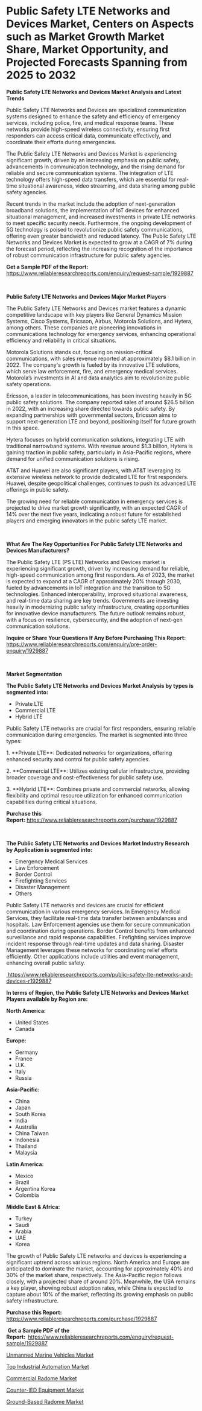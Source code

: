 <p><h1>Public Safety LTE Networks and Devices Market, Centers on Aspects such as Market Growth Market Share, Market Opportunity, and Projected Forecasts Spanning from 2025 to 2032</h1></p><p><strong>Public Safety LTE Networks and Devices Market Analysis and Latest Trends</strong></p>
<p><p>Public Safety LTE Networks and Devices are specialized communication systems designed to enhance the safety and efficiency of emergency services, including police, fire, and medical response teams. These networks provide high-speed wireless connectivity, ensuring first responders can access critical data, communicate effectively, and coordinate their efforts during emergencies.</p><p>The Public Safety LTE Networks and Devices Market is experiencing significant growth, driven by an increasing emphasis on public safety, advancements in communication technology, and the rising demand for reliable and secure communication systems. The integration of LTE technology offers high-speed data transfers, which are essential for real-time situational awareness, video streaming, and data sharing among public safety agencies.</p><p>Recent trends in the market include the adoption of next-generation broadband solutions, the implementation of IoT devices for enhanced situational management, and increased investments in private LTE networks to meet specific security needs. Furthermore, the ongoing development of 5G technology is poised to revolutionize public safety communications, offering even greater bandwidth and reduced latency. The Public Safety LTE Networks and Devices Market is expected to grow at a CAGR of 7% during the forecast period, reflecting the increasing recognition of the importance of robust communication infrastructure for public safety agencies.</p></p>
<p><strong>Get a Sample PDF of the Report:&nbsp;</strong> <a href="https://www.reliableresearchreports.com/enquiry/request-sample/1929887?utm_campaign=8&utm_medium=2&utm_source=Github&utm_content=ia&utm_term=16012025&utm_id=public-safety-lte-networks-and-devices">https://www.reliableresearchreports.com/enquiry/request-sample/1929887</a></p>
<p>&nbsp;</p>
<p><strong>Public Safety LTE Networks and Devices Major Market Players</strong></p>
<p><p>The Public Safety LTE Networks and Devices market features a dynamic competitive landscape with key players like General Dynamics Mission Systems, Cisco Systems, Ericsson, Airbus, Motorola Solutions, and Hytera, among others. These companies are pioneering innovations in communications technology for emergency services, enhancing operational efficiency and reliability in critical situations.</p><p>Motorola Solutions stands out, focusing on mission-critical communications, with sales revenue reported at approximately $8.1 billion in 2022. The company's growth is fueled by its innovative LTE solutions, which serve law enforcement, fire, and emergency medical services. Motorola’s investments in AI and data analytics aim to revolutionize public safety operations.</p><p>Ericsson, a leader in telecommunications, has been investing heavily in 5G public safety solutions. The company reported sales of around $26.5 billion in 2022, with an increasing share directed towards public safety. By expanding partnerships with governmental sectors, Ericsson aims to support next-generation LTE and beyond, positioning itself for future growth in this space.</p><p>Hytera focuses on hybrid communication solutions, integrating LTE with traditional narrowband systems. With revenue around $1.3 billion, Hytera is gaining traction in public safety, particularly in Asia-Pacific regions, where demand for unified communication solutions is rising.</p><p>AT&T and Huawei are also significant players, with AT&T leveraging its extensive wireless network to provide dedicated LTE for first responders. Huawei, despite geopolitical challenges, continues to push its advanced LTE offerings in public safety.</p><p>The growing need for reliable communication in emergency services is projected to drive market growth significantly, with an expected CAGR of 14% over the next five years, indicating a robust future for established players and emerging innovators in the public safety LTE market.</p></p>
<p>&nbsp;</p>
<p><strong>What Are The Key Opportunities For Public Safety LTE Networks and Devices Manufacturers?</strong></p>
<p><p>The Public Safety LTE (PS LTE) Networks and Devices market is experiencing significant growth, driven by increasing demand for reliable, high-speed communication among first responders. As of 2023, the market is expected to expand at a CAGR of approximately 20% through 2030, fueled by advancements in IoT integration and the transition to 5G technologies. Enhanced interoperability, improved situational awareness, and real-time data sharing are key trends. Governments are investing heavily in modernizing public safety infrastructure, creating opportunities for innovative device manufacturers. The future outlook remains robust, with a focus on resilience, cybersecurity, and the adoption of next-gen communication solutions.</p></p>
<p><strong>Inquire or Share Your Questions If Any Before Purchasing This Report:</strong> <a href="https://www.reliableresearchreports.com/enquiry/pre-order-enquiry/1929887?utm_campaign=8&utm_medium=2&utm_source=Github&utm_content=ia&utm_term=16012025&utm_id=public-safety-lte-networks-and-devices">https://www.reliableresearchreports.com/enquiry/pre-order-enquiry/1929887</a></p>
<p>&nbsp;</p>
<p><strong>Market Segmentation</strong></p>
<p><strong>The Public Safety LTE Networks and Devices Market Analysis by types is segmented into:</strong></p>
<p><ul><li>Private LTE</li><li>Commercial LTE</li><li>Hybrid LTE</li></ul></p>
<p><p>Public Safety LTE networks are crucial for first responders, ensuring reliable communication during emergencies. The market is segmented into three types: </p><p>1. **Private LTE**: Dedicated networks for organizations, offering enhanced security and control for public safety agencies.</p><p>2. **Commercial LTE**: Utilizes existing cellular infrastructure, providing broader coverage and cost-effectiveness for public safety use.</p><p>3. **Hybrid LTE**: Combines private and commercial networks, allowing flexibility and optimal resource utilization for enhanced communication capabilities during critical situations.</p></p>
<p><strong>Purchase this Report:&nbsp;</strong><a href="https://www.reliableresearchreports.com/purchase/1929887?utm_campaign=8&utm_medium=2&utm_source=Github&utm_content=ia&utm_term=16012025&utm_id=public-safety-lte-networks-and-devices">https://www.reliableresearchreports.com/purchase/1929887</a></p>
<p>&nbsp;</p>
<p><strong>The Public Safety LTE Networks and Devices Market Industry Research by Application is segmented into:</strong></p>
<p><ul><li>Emergency Medical Services</li><li>Law Enforcement</li><li>Border Control</li><li>Firefighting Services</li><li>Disaster Management</li><li>Others</li></ul></p>
<p><p>Public Safety LTE networks and devices are crucial for efficient communication in various emergency services. In Emergency Medical Services, they facilitate real-time data transfer between ambulances and hospitals. Law Enforcement agencies use them for secure communication and coordination during operations. Border Control benefits from enhanced surveillance and rapid response capabilities. Firefighting services improve incident response through real-time updates and data sharing. Disaster Management leverages these networks for coordinating relief efforts efficiently. Other applications include utilities and event management, enhancing overall public safety.</p></p>
<p><a href="https://www.reliableresearchreports.com/public-safety-lte-networks-and-devices-r1929887?utm_campaign=8&utm_medium=2&utm_source=Github&utm_content=ia&utm_term=16012025&utm_id=public-safety-lte-networks-and-devices">&nbsp;https://www.reliableresearchreports.com/public-safety-lte-networks-and-devices-r1929887</a></p>
<p><strong>In terms of Region, the Public Safety LTE Networks and Devices Market Players available by Region are:</strong></p>
<p>
    <p> <strong> North America: </strong>
        <ul>
            <li>United States</li>
            <li>Canada</li>
        </ul>
        </p> 
    <p> <strong> Europe: </strong>
        <ul>
            <li>Germany</li>
            <li>France</li>
            <li>U.K.</li>
            <li>Italy</li>
            <li>Russia</li>
        </ul>
        </p> 
    <p> <strong> Asia-Pacific: </strong>
        <ul>
            <li>China</li>
            <li>Japan</li>
            <li>South Korea</li>
            <li>India</li>
            <li>Australia</li>
            <li>China Taiwan</li>
            <li>Indonesia</li>
            <li>Thailand</li>
            <li>Malaysia</li>
        </ul>
        </p> 
    <p> <strong> Latin America: </strong>
        <ul>
            <li>Mexico</li>
            <li>Brazil</li>
            <li>Argentina Korea</li>
            <li>Colombia</li>
        </ul>
        </p> 
    <p> <strong> Middle East & Africa: </strong>
        <ul>
            <li>Turkey</li>
            <li>Saudi</li>
            <li>Arabia</li>
            <li>UAE</li>
            <li>Korea</li>
        </ul>
    </p>
    </p>
<p><p>The growth of Public Safety LTE networks and devices is experiencing a significant uptrend across various regions. North America and Europe are anticipated to dominate the market, accounting for approximately 40% and 30% of the market share, respectively. The Asia-Pacific region follows closely, with a projected share of around 20%. Meanwhile, the USA remains a key player, showing robust adoption rates, while China is expected to capture about 10% of the market, reflecting its growing emphasis on public safety infrastructure.</p></p>
<p><strong>Purchase this Report: </strong><a href="https://www.reliableresearchreports.com/purchase/1929887?utm_campaign=8&utm_medium=2&utm_source=Github&utm_content=ia&utm_term=16012025&utm_id=public-safety-lte-networks-and-devices">https://www.reliableresearchreports.com/purchase/1929887</a></p>
<p>&nbsp;<strong>Get a Sample PDF of the Report:&nbsp;&nbsp;</strong><a href="https://www.reliableresearchreports.com/enquiry/request-sample/1929887?utm_campaign=8&utm_medium=2&utm_source=Github&utm_content=ia&utm_term=16012025&utm_id=public-safety-lte-networks-and-devices">https://www.reliableresearchreports.com/enquiry/request-sample/1929887</a></p>
<p><strong></strong></p>
<p><p><a href="https://github.com/angelajermaine/Market-Research-Report-List-5/blob/main/unmanned-marine-vehicles-market.md?utm_campaign=8&utm_medium=2&utm_source=Github&utm_content=ia&utm_term=16012025&utm_id=public-safety-lte-networks-and-devices">Unmanned Marine Vehicles Market</a></p><p><a href="https://github.com/oliveroste6/Market-Research-Report-List-1/blob/main/top-industrial-automation-market.md?utm_campaign=8&utm_medium=2&utm_source=Github&utm_content=ia&utm_term=16012025&utm_id=public-safety-lte-networks-and-devices">Top Industrial Automation Market</a></p><p><a href="https://github.com/NargisHussain432/Market-Research-Report-List-1/blob/main/commercial-radome-market.md?utm_campaign=8&utm_medium=2&utm_source=Github&utm_content=ia&utm_term=16012025&utm_id=public-safety-lte-networks-and-devices">Commercial Radome Market</a></p><p><a href="https://github.com/sherikacas30/Market-Research-Report-List-1/blob/main/counter-ied-equipment-market.md?utm_campaign=8&utm_medium=2&utm_source=Github&utm_content=ia&utm_term=16012025&utm_id=public-safety-lte-networks-and-devices">Counter-IED Equipment Market</a></p><p><a href="https://github.com/FahadAhmed223/Market-Research-Report-List-1/blob/main/ground-based-radome-market.md?utm_campaign=8&utm_medium=2&utm_source=Github&utm_content=ia&utm_term=16012025&utm_id=public-safety-lte-networks-and-devices">Ground-Based Radome Market</a></p></p>